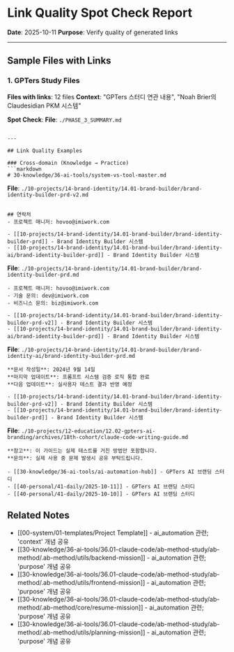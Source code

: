 # Link Quality Spot Check Report

**Date**: 2025-10-11
**Purpose**: Verify quality of generated links

---

## Sample Files with Links

### 1. GPTers Study Files

**Files with links**: 12 files
**Context**: "GPTers 스터디 연관 내용", "Noah Brier의 Claudesidian PKM 시스템"

**Spot Check**:
**File**: `./PHASE_3_SUMMARY.md`

```

---

## Link Quality Examples

### Cross-domain (Knowledge → Practice)
```markdown
# 30-knowledge/36-ai-tools/system-vs-tool-master.md
```

**File**: `./10-projects/14-brand-identity/14.01-brand-builder/brand-identity-builder-prd-v2.md`

```

## 연락처
- 프로젝트 매니저: hovoo@imiwork.com

- [[10-projects/14-brand-identity/14.01-brand-builder/brand-identity-builder-prd]] - Brand Identity Builder 시스템
- [[10-projects/14-brand-identity/14.01-brand-builder/brand-identity-ai/brand-identity-builder-prd]] - Brand Identity Builder 시스템
```

**File**: `./10-projects/14-brand-identity/14.01-brand-builder/brand-identity-builder-prd.md`

```
- 프로젝트 매니저: hovoo@imiwork.com
- 기술 문의: dev@imiwork.com
- 비즈니스 문의: biz@imiwork.com

- [[10-projects/14-brand-identity/14.01-brand-builder/brand-identity-builder-prd-v2]] - Brand Identity Builder 시스템
- [[10-projects/14-brand-identity/14.01-brand-builder/brand-identity-ai/brand-identity-builder-prd]] - Brand Identity Builder 시스템
```

**File**: `./10-projects/14-brand-identity/14.01-brand-builder/brand-identity-ai/brand-identity-builder-prd.md`

```
**문서 작성일**: 2024년 9월 14일  
**마지막 업데이트**: 프롬프트 시스템 검증 로직 통합 완료  
**다음 업데이트**: 실사용자 테스트 결과 반영 예정

- [[10-projects/14-brand-identity/14.01-brand-builder/brand-identity-builder-prd-v2]] - Brand Identity Builder 시스템
- [[10-projects/14-brand-identity/14.01-brand-builder/brand-identity-builder-prd]] - Brand Identity Builder 시스템
```

**File**: `./10-projects/12-education/12.02-gpters-ai-branding/archives/18th-cohort/claude-code-writing-guide.md`

```
**참고**: 이 가이드는 실제 테스트를 거친 방법만 포함합니다.
**문의**: 실제 사용 중 문제 발생시 공유 부탁드립니다.

- [[30-knowledge/36-ai-tools/ai-automation-hub]] - GPTers AI 브랜딩 스터디
- [[40-personal/41-daily/2025-10-11]] - GPTers AI 브랜딩 스터디
- [[40-personal/41-daily/2025-10-10]] - GPTers AI 브랜딩 스터디
```

## Related Notes

- [[00-system/01-templates/Project Template]] - ai_automation 관련; 'context' 개념 공유
- [[30-knowledge/36-ai-tools/36.01-claude-code/ab-method-study/ab-method/.ab-method/utils/backend-mission]] - ai_automation 관련; 'purpose' 개념 공유
- [[30-knowledge/36-ai-tools/36.01-claude-code/ab-method-study/ab-method/.ab-method/utils/frontend-mission]] - ai_automation 관련; 'purpose' 개념 공유
- [[30-knowledge/36-ai-tools/36.01-claude-code/ab-method-study/ab-method/.ab-method/core/resume-mission]] - ai_automation 관련; 'purpose' 개념 공유
- [[30-knowledge/36-ai-tools/36.01-claude-code/ab-method-study/ab-method/.ab-method/utils/planning-mission]] - ai_automation 관련; 'purpose' 개념 공유
